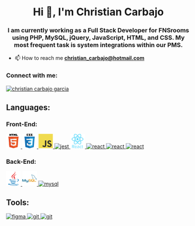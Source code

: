<h1 align="center">Hi 👋, I'm Christian Carbajo</h1>
<h3 align="center">I am currently working as a Full Stack Developer for FNSrooms using PHP, MySQL, jQuery, JavaScript, HTML, and CSS.
My most frequent task is system integrations within our PMS.</h3>

- 📫 How to reach me **christian_carbajo@hotmail.com**

<h3 align="left">Connect with me:</h3>
<p align="left">
<a href="https://www.linkedin.com/in/christian-carbajo-garc%C3%ADa-s3f3l1z/" target="blank"><img align="center" src="https://raw.githubusercontent.com/rahuldkjain/github-profile-readme-generator/master/src/images/icons/Social/linked-in-alt.svg" alt="christian carbajo garcia" height="30" width="40" /></a>
</p>

<h2 align="left">Languages:</h2>
<h3 align="left">Front-End:</h3>

<p align="left"> 
<a href="https://www.w3.org/html/" target="_blank" rel="noreferrer"> 
  <img src="https://raw.githubusercontent.com/devicons/devicon/master/icons/html5/html5-original-wordmark.svg" alt="html5" width="40" height="40"/> 
</a>
<a href="https://www.w3schools.com/css/" target="_blank" rel="noreferrer"> 
  <img src="https://raw.githubusercontent.com/devicons/devicon/master/icons/css3/css3-original-wordmark.svg" alt="css3" width="40" height="40"/> 
</a>
<a href="https://developer.mozilla.org/en-US/docs/Web/JavaScript" target="_blank" rel="noreferrer"> 
  <img src="https://raw.githubusercontent.com/devicons/devicon/master/icons/javascript/javascript-original.svg" alt="javascript" width="40" height="40"/> 
</a> 
<a href="https://jestjs.io" target="_blank" rel="noreferrer"> 
  <img src="https://www.vectorlogo.zone/logos/jestjsio/jestjsio-icon.svg" alt="jest" width="40" height="40"/> 
</a> 
<a href="https://reactjs.org/" target="_blank" rel="noreferrer"> 
  <img src="https://raw.githubusercontent.com/devicons/devicon/master/icons/react/react-original-wordmark.svg" alt="react" width="40" height="40"/>
</a>
  <a href="https://getbootstrap.com" target="_blank" rel="noreferrer"> 
    <img src="https://www.vectorlogo.zone/logos/getbootstrap/getbootstrap-ar21.svg" alt="react" width="60" height="40"/> 
  </a>
    <a href="https://www.php.net/manual/es/intro-whatis.php" target="_blank" rel="noreferrer"> 
    <img src="https://www.vectorlogo.zone/logos/php/php-vertical.svg" alt="react" width="60" height="40"/> 
  </a>
  </a>
    <a href="https://laravel.com/" target="_blank" rel="noreferrer"> 
    <img src="https://www.vectorlogo.zone/logos/laravel/laravel-icon.svg" alt="react" width="60" height="40"/> 
  </a>
</p>
<h3 align="left">Back-End:</h3>
<p align="left"><a href="https://www.java.com" target="_blank" rel="noreferrer"> <img src="https://raw.githubusercontent.com/devicons/devicon/master/icons/java/java-original.svg" alt="java" width="40" height="40"/> </a> <a href="https://www.mysql.com/" target="_blank" rel="noreferrer"> <img src="https://raw.githubusercontent.com/devicons/devicon/master/icons/mysql/mysql-original-wordmark.svg" alt="mysql" width="40" height="40"/> </a> <a href="https://spring.io" target="_blank" rel="noreferrer"> <img src="https://www.vectorlogo.zone/logos/springio/springio-ar21.svg" alt="mysql" width="60" height="40"/> </a></p>
<h2 align="left">Tools:</h2>
<p align="left"><a href="https://www.figma.com/" target="_blank" rel="noreferrer"> <img src="https://www.vectorlogo.zone/logos/figma/figma-icon.svg" alt="figma" width="40" height="40"/> </a> <a href="https://git-scm.com/" target="_blank" rel="noreferrer"> <img src="https://www.vectorlogo.zone/logos/git-scm/git-scm-icon.svg" alt="git" width="40" height="40"/> </a><a href="https://www.atlassian.com/es" target="_blank" rel="noreferrer"> <img src="https://www.vectorlogo.zone/logos/atlassian_jira/atlassian_jira-icon.svg" alt="git" width="40" height="40"/> </a></p>



